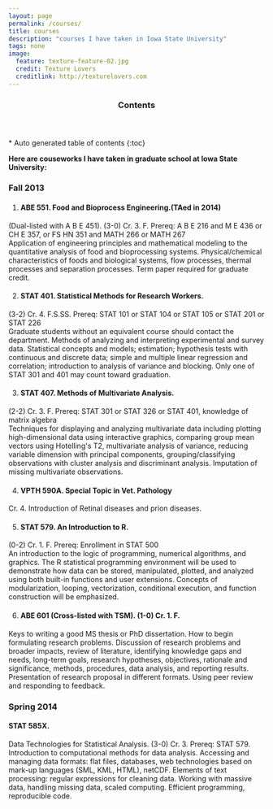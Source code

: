 ```yaml
---
layout: page
permalink: /courses/
title: courses
description: "courses I have taken in Iowa State University"
tags: none 
image:
  feature: texture-feature-02.jpg
  credit: Texture Lovers
  creditlink: http://texturelovers.com
---
```


<section id="table-of-contents" class="toc">
  <header>
    <h3 >Contents</h3>
  </header>
<div id="drawer" markdown="1">
*  Auto generated table of contents
{:toc}
</div>
</section><!-- /#table-of-contents -->

**Here are couseworks I have taken in graduate school at Iowa State University:<br/>**

### Fall 2013<br/>
1. #### ABE 551. Food and Bioprocess Engineering.(TAed in 2014)<br/>
(Dual-listed with A B E 451). (3-0) Cr. 3. F. Prereq: A B E 216 and M E 436 or CH E 357, or FS HN 351 and MATH 266 or MATH 267<br/>
Application of engineering principles and mathematical modeling to the quantitative analysis of food and bioprocessing systems. Physical/chemical characteristics of foods and biological systems, flow processes, thermal processes and separation processes. Term paper required for graduate credit.<br/>

2. #### STAT 401. Statistical Methods for Research Workers.<br/>
(3-2) Cr. 4. F.S.SS. Prereq: STAT 101 or STAT 104 or STAT 105 or STAT 201 or STAT 226<br/>
Graduate students without an equivalent course should contact the department. Methods of analyzing and interpreting experimental and survey data. Statistical concepts and models; estimation; hypothesis tests with continuous and discrete data; simple and multiple linear regression and correlation; introduction to analysis of variance and blocking. Only one of STAT 301 and 401 may count toward graduation.<br/>

3. #### STAT 407. Methods of Multivariate Analysis.<br/>
(2-2) Cr. 3. F. Prereq: STAT 301 or STAT 326 or STAT 401, knowledge of matrix algebra<br/>
Techniques for displaying and analyzing multivariate data including plotting high-dimensional data using interactive graphics, comparing group mean vectors using Hotelling's T2, multivariate analysis of variance, reducing variable dimension with principal components, grouping/classifying observations with cluster analysis and discriminant analysis. Imputation of missing multivariate observations.<br/>

4. #### VPTH 590A. Special Topic in Vet. Pathology<br/>
Cr. 4. Introduction of Retinal diseases and prion diseases.<br/>

5. #### STAT 579. An Introduction to R.<br/>
(0-2) Cr. 1. F. Prereq: Enrollment in STAT 500<br/>
An introduction to the logic of programming, numerical algorithms, and graphics. The R statistical programming environment will be used to demonstrate how data can be stored, manipulated, plotted, and analyzed using both built-in functions and user extensions. Concepts of modularization, looping, vectorization, conditional execution, and function construction will be emphasized.<br/>

6. #### ABE 601 (Cross-listed with TSM). (1-0) Cr. 1. F. <br/>
Keys to writing a good MS thesis or PhD dissertation. How to begin formulating research problems. Discussion of research problems and broader impacts, review of literature, identifying knowledge gaps and needs, long-term goals, research hypotheses, objectives, rationale and significance, methods, procedures, data analysis, and reporting results. Presentation of research proposal in different formats. Using peer review and responding to feedback.<br/>

### Spring 2014 <br/>
#### STAT 585X. <br/>
Data Technologies for Statistical Analysis. (3-0) Cr. 3. Prereq: STAT 579. <br/>
Introduction to computational methods for data analysis. Accessing and managing data formats: flat files, databases, web technologies based on mark-up languages (SML, KML, HTML), netCDF. Elements of text processing: regular expressions for cleaning data. Working with massive data, handling missing data, scaled computing. Efficient programming, reproducible code.





